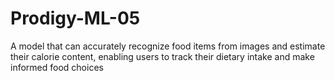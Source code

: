 # Prodigy-ML-05
A model that can accurately recognize food items from images and estimate their calorie content, enabling users to track their dietary intake and make informed food choices
